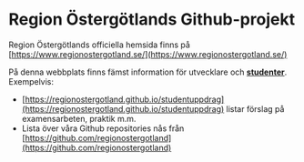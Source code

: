 # Region Östergötlands Github-projekt
Region Östergötlands officiella hemsida finns på [https://www.regionostergotland.se/](https://www.regionostergotland.se/)

På denna webbplats finns fämst information för utvecklare och __[studenter](https://regionostergotland.github.io/studentuppdrag)__. Exempelvis:
* [https://regionostergotland.github.io/studentuppdrag](https://regionostergotland.github.io/studentuppdrag) listar förslag på examensarbeten, praktik m.m. 
* Lista över våra Github repositories nås från [https://github.com/regionostergotland](https://github.com/regionostergotland)
